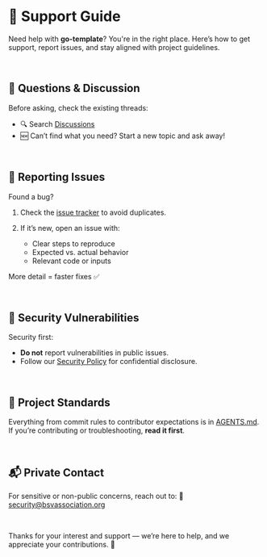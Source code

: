 # 🛟 Support Guide

Need help with **go-template**? You're in the right place. Here’s how to get support, report issues, and stay aligned with project guidelines.

<br/>

## 💬 Questions & Discussion

Before asking, check the existing threads:

* 🔍 Search [Discussions](https://github.com/bsv-blockchain/go-template/discussions)
* 🆕 Can’t find what you need? Start a new topic and ask away!

<br/>

## 🐞 Reporting Issues

Found a bug?

1. Check the [issue tracker](https://github.com/bsv-blockchain/go-template/issues) to avoid duplicates.
2. If it’s new, open an issue with:

	* Clear steps to reproduce
	* Expected vs. actual behavior
	* Relevant code or inputs

More detail = faster fixes ✅

<br/>

## 🔐 Security Vulnerabilities

Security first:

* **Do not** report vulnerabilities in public issues.
* Follow our [Security Policy](SECURITY.md) for confidential disclosure.

<br/>

## 🧭 Project Standards

Everything from commit rules to contributor expectations is in [AGENTS.md](./AGENTS.md). If you’re contributing or troubleshooting, **read it first**.

<br/>

## 📬 Private Contact

For sensitive or non-public concerns, reach out to:
📧 [security@bsvassociation.org](mailto:security@bsvassociation.org)

<br/>

Thanks for your interest and support — we’re here to help, and we appreciate your contributions. 🚀
